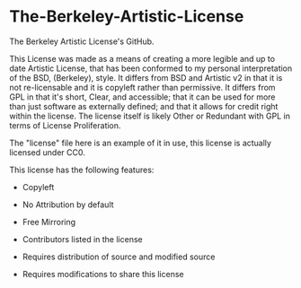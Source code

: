 # The-Berkeley-Artistic-License
The Berkeley Artistic License's GitHub.


This License was made as a means of creating a more legible and up to date Artistic License, that has been conformed to my personal interpretation of the BSD, (Berkeley), style. It differs from BSD and Artistic v2 in that it is not re-licensable and it is copyleft rather than permissive. It differs from GPL in that it's short, Clear, and accessible; that it can be used for more than just software as externally defined; and that it allows for credit right within the license. The license itself is likely Other or Redundant with GPL in terms of License Proliferation.

The "license" file here is an example of it in use, this license is actually licensed under CC0.

This license has the following features:

- Copyleft

- No Attribution by default

- Free Mirroring

- Contributors listed in the license

- Requires distribution of source and modified source

- Requires modifications to share this license
